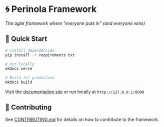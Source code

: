 # 🌀 Perinola Framework

*The agile framework where "everyone puts in" (and everyone wins)*

## 🚀 Quick Start

```bash
# Install dependencies
pip install -r requirements.txt

# Run locally
mkdocs serve

# Build for production
mkdocs build
```

Visit the [documentation site](docs/) or run locally at `http://127.0.0.1:8000`

## 🤝 Contributing

See [CONTRIBUTING.md](CONTRIBUTING.md) for details on how to contribute to the framework.